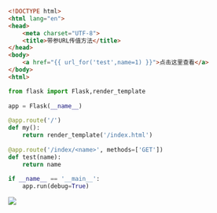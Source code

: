 <!--
 * @Description: 
 * @Version: 1.0
 * @Author: DaLao
 * @Email: dalao_li@163.com
 * @Date: 2021-05-28 23:30:58
 * @LastEditors: DaLao
 * @LastEditTime: 2021-11-28 20:36:51
-->

```html
<!DOCTYPE html>
<html lang="en">
<head>
    <meta charset="UTF-8">
    <title>带参URL传值方法</title>
</head>
<body>
    <a href="{{ url_for('test',name=1) }}">点击这里查看</a>
</body>
<html>
```

```py
from flask import Flask,render_template
 
app = Flask(__name__)
 
@app.route('/')
def my():
    return render_template('/index.html')
 
@app.route('/index/<name>', methods=['GET'])
def test(name):
    return name
 
if __name__ == '__main__':
    app.run(debug=True)
```



![](https://cdn.hurra.ltd/img/20211001235447.png)